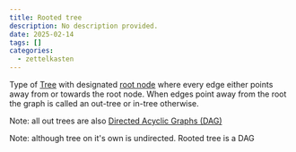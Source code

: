 ```yaml
---
title: Rooted tree
description: No description provided.
date: 2025-02-14
tags: []
categories:
  - zettelkasten
---
```


Type of [Tree](Tree.md) with designated [root node](root%20node) where every
edge either points away from or towards the root node. When edges point away
from the root the graph is called an out-tree or in-tree otherwise.

Note: all out trees are also
[Directed Acyclic Graphs (DAG)](Directed%20Acyclic%20Graphs%20(DAG).md)

Note: although tree on it's own is undirected. Rooted tree is a DAG
